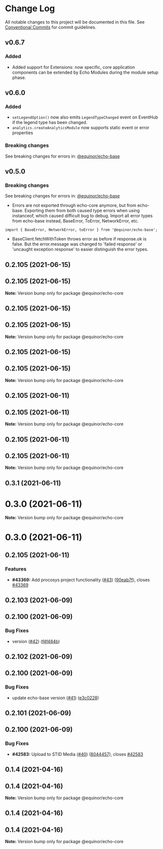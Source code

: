# Change Log

All notable changes to this project will be documented in this file.
See [Conventional Commits](https://conventionalcommits.org) for commit guidelines.


## v0.6.7

### Added
- Added support for Extensions: now specific, core application components can be extended by Echo Modules during the module setup phase.

## v0.6.0
### Added
-   `setLegendOption()` now also emits `LegendTypeChanged` event on EventHub if the legend type has been changed.
-   `analytics.createAnalyticsModule` now supports static event or error properties
### Breaking changes
See breaking changes for errors in: [@equinor/echo-base](https://github.com/equinor/EchoCore/blob/main/packages/echo-base)
## v0.5.0

### Breaking changes
See breaking changes for errors in: [@equinor/echo-base](https://github.com/equinor/EchoCore/blob/main/packages/echo-base)

-   Errors are not exported through echo-core anymore, but from echo-base. Exporting them from both caused type errors when using instanceof, which caused difficult bug to debug. Import all error types from echo-base instead, BaseError, ToError, NetworkError, etc.

```
import { BaseError, NetworkError, toError } from '@equinor/echo-base';
```

-   BaseClient.fetchWithToken throws error as before if response.ok is false. But the error.message was changed to 'failed response' or 'uncaught exception response' to easier distinguish the error types.


## 0.2.105 (2021-06-15)



## 0.2.105 (2021-06-15)

**Note:** Version bump only for package @equinor/echo-core





## 0.2.105 (2021-06-15)



## 0.2.105 (2021-06-15)

**Note:** Version bump only for package @equinor/echo-core





## 0.2.105 (2021-06-15)



## 0.2.105 (2021-06-15)

**Note:** Version bump only for package @equinor/echo-core





## 0.2.105 (2021-06-11)



## 0.2.105 (2021-06-11)

**Note:** Version bump only for package @equinor/echo-core





## 0.2.105 (2021-06-11)



## 0.2.105 (2021-06-11)

**Note:** Version bump only for package @equinor/echo-core





## 0.3.1 (2021-06-11)



# 0.3.0 (2021-06-11)

**Note:** Version bump only for package @equinor/echo-core





# 0.3.0 (2021-06-11)



## 0.2.105 (2021-06-11)


### Features

* **#43369:** Add procosys project functionality ([#43](https://github.com/equinor/EchoCore/issues/43)) ([90eab7f](https://github.com/equinor/EchoCore/commit/90eab7f549a05ebf27a4ffdf54ff8f16abedfac9)), closes [#43369](https://github.com/equinor/EchoCore/issues/43369)





## 0.2.103 (2021-06-09)



## 0.2.100 (2021-06-09)


### Bug Fixes

* version ([#42](https://github.com/equinor/EchoCore/issues/42)) ([f4f484b](https://github.com/equinor/EchoCore/commit/f4f484b5fcf4c34014d7d503caef438114adf138))





## 0.2.102 (2021-06-09)



## 0.2.100 (2021-06-09)


### Bug Fixes

* update echo-base version ([#41](https://github.com/equinor/EchoCore/issues/41)) ([e3c0228](https://github.com/equinor/EchoCore/commit/e3c022898af693fcd00eeb2f555da927ef5c1fa6))





## 0.2.101 (2021-06-09)



## 0.2.100 (2021-06-09)


### Bug Fixes

* **#42583:** Upload to STID Media ([#40](https://github.com/equinor/EchoCore/issues/40)) ([8044457](https://github.com/equinor/EchoCore/commit/8044457e8150b3fdfa97afd117111be2017f39cb)), closes [#42583](https://github.com/equinor/EchoCore/issues/42583)





## 0.1.4 (2021-04-16)



## 0.1.4 (2021-04-16)

**Note:** Version bump only for package @equinor/echo-core





## 0.1.4 (2021-04-16)



## 0.1.4 (2021-04-16)

**Note:** Version bump only for package @equinor/echo-core
